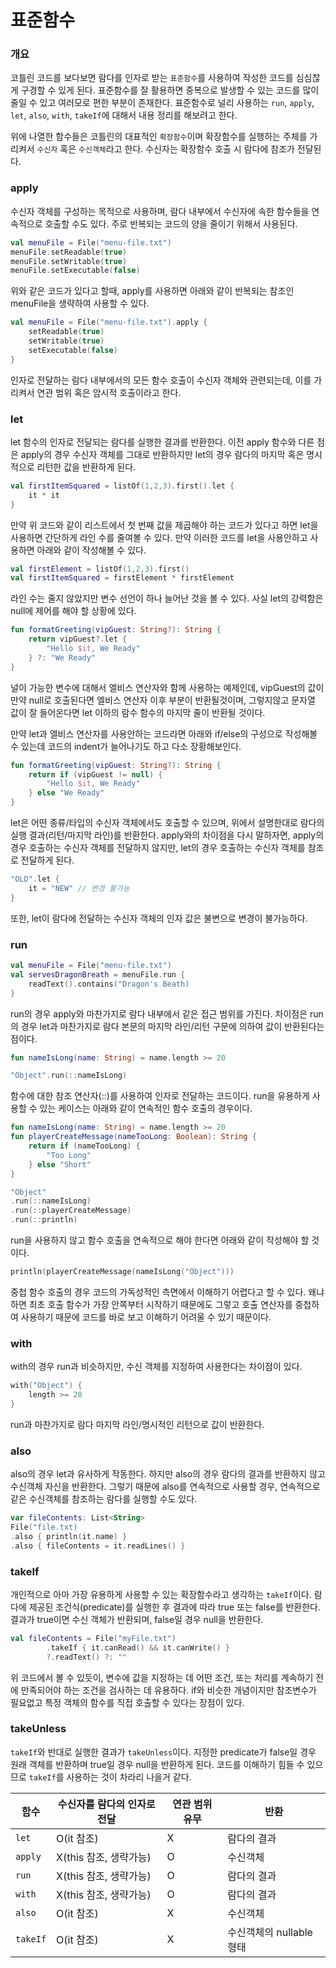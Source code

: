 # 표준함수
### 개요
코틀린 코드를 보다보면 람다를 인자로 받는 `표준함수`를 사용하여 작성한 코드를 심심찮게 구경할 수 있게 된다. 표준함수를 잘 활용하면 중복으로 발생할 수 있는 코드를 많이 줄일 수 있고 여러모로 편한 부분이 존재한다. 표준함수로 널리 사용하는 `run`, `apply`, `let`, `also`, `with`, `takeIf`에 대해서 내용 정리를 해보려고 한다.

위에 나열한 함수들은 코틀린의 대표적인 `확장함수`이며 확장함수를 실행하는 주체를 가리켜서 `수신자` 혹은 `수신객체`라고 한다. 수신자는 확장함수 호출 시 람다에 참조가 전달된다. 

### apply
수신자 객체를 구성하는 목적으로 사용하며, 람다 내부에서 수신자에 속한 함수들을 연속적으로 호출할 수도 있다. 주로 반복되는 코드의 양을 줄이기 위해서 사용된다.

```kotlin
val menuFile = File("menu-file.txt")
menuFile.setReadable(true)
menuFile.setWritable(true)
menuFile.setExecutable(false)
```
위와 같은 코드가 있다고 할때, apply를 사용하면 아래와 같이 반복되는 참조인 menuFile을 생략하여 사용할 수 있다.
```kotlin
val menuFile = File("menu-file.txt").apply {
	setReadable(true)
	setWritable(true)
	setExecutable(false)
}
```
인자로 전달하는 람다 내부에서의 모든 함수 호출이 수신자 객체와 관련되는데, 이를 가리켜서 연관 범위 혹은 암시적 호출이라고 한다.

### let
let 함수의 인자로 전달되는 람다를 실행한 결과를 반환한다. 이전 apply 함수와 다른 점은 apply의 경우 수신자 객체를 그대로 반환하지만 let의 경우 람다의 마지막 혹은 명시적으로 리턴한 값을 반환하게 된다.

```kotlin
val firstItemSquared = listOf(1,2,3).first().let {
	it * it
}
```
만약 위 코드와 같이 리스트에서 첫 번째 값을 제곱해야 하는 코드가 있다고 하면 let을 사용하면 간단하게 라인 수를 줄여볼 수 있다. 만약 이러한 코드를 let을 사용안하고 사용하면 아래와 같이 작성해볼 수 있다.
```kotlin
val firstElement = listOf(1,2,3).first()
val firstItemSquared = firstElement * firstElement
```
라인 수는 줄지 않았지만 변수 선언이 하나 늘어난 것을 볼 수 있다. 사실 let의 강력함은 null에 제어를 해야 할 상황에 있다.

```kotlin
fun formatGreeting(vipGuest: String?): String {
	return vipGuest?.let {
		"Hello $it, We Ready"
	} ?: "We Ready"
}
```
널이 가능한 변수에 대해서 엘비스 연산자와 함께 사용하는 예제인데, vipGuest의 값이 만약 null로 호출된다면 엘비스 연산자 이후 부분이 반환될것이며, 그렇지않고 문자열 값이 잘 들어온다면 let 이하의 람수 함수의 마지막 줄이 반환될 것이다.

만약 let과 엘비스 연산자를 사용안하는 코드라면 아래와 if/else의 구성으로 작성해볼 수 있는데 코드의 indent가 늘어나기도 하고 다소 장황해보인다.
```kotlin
fun formatGreeting(vipGuest: String?): String {
	return if (vipGuest != null) {
		"Hello $it, We Ready"
	} else "We Ready"
}
```

let은 어떤 종류/타입의 수신자 객체에서도 호출할 수 있으며, 위에서 설명한대로 람다의 실행 결과(리턴/마지막 라인)를 반환한다. apply와의 차이점을 다시 말하자면, apply의 경우 호출하는 수신자 객체를 전달하지 않지만, let의 경우 호출하는 수신자 객체를 참조로 전달하게 된다. 

```kotlin
"OLD".let {
	it = "NEW" // 변경 불가능
}
```
또한, let이 람다에 전달하는 수신자 객체의 인자 값은 불변으로 변경이 불가능하다.

### run
```kotlin
val menuFile = File("menu-file.txt")
val servesDragonBreath = menuFile.run {
	readText().contains("Dragon's Beath)
}
```
run의 경우 apply와 마찬가지로 람다 내부에서 같은 접근 범위를 가진다. 차이점은 run의 경우 let과 마찬가지로 람다 본문의 마지막 라인/리턴 구문에 의하여 값이 반환된다는 점이다. 

```kotlin
fun nameIsLong(name: String) = name.length >= 20

"Object".run(::nameIsLong)
```
함수에 대한 참조 연산자(::)를 사용하여 인자로 전달하는 코드이다. run을 유용하게 사용할 수 있는 케이스는 아래와 같이 연속적인 함수 호출의 경우이다. 

```kotlin
fun nameIsLong(name: String) = name.length >= 20
fun playerCreateMessage(nameTooLong: Boolean): String {
	return if (nameTooLong) {
		"Too Long"
	} else "Short"
}

"Object"
.run(::nameIsLong)
.run(::playerCreateMessage)
.run(::println)
```
run을 사용하지 않고 함수 호출을 연속적으로 해야 한다면 아래와 같이 작성해야 할 것이다.

```kotlin
println(playerCreateMessage(nameIsLong("Object")))
```

중첩 함수 호출의 경우 코드의 가독성적인 측면에서 이해하기 어렵다고 할 수 있다. 왜냐하면 최초 호출 함수가 가장 안쪽부터 시작하기 때문에도 그렇고 호출 연산자를 중첩하여 사용하기 때문에 코드를 바로 보고 이해하기 어려울 수 있기 때문이다.

### with
with의 경우 run과 비슷하지만, 수신 객체를 지정하여 사용한다는 차이점이 있다.
```kotlin
with("Object") {
	length >= 20
}
```
run과 마찬가지로 람다 마지막 라인/명시적인 리턴으로 값이 반환한다.

### also
also의 경우 let과 유사하게 작동한다. 하지만 also의 경우 람다의 결과를 반환하지 않고 수신객체 자신을 반환한다. 그렇기 때문에 also를 연속적으로 사용할 경우, 연속적으로 같은 수신객체를 참조하는 람다를 실행할 수도 있다.
```kotlin
var fileContents: List<String>
File("file.txt)
.also { println(it.name) }
.also { fileContents = it.readLines() }
```

### takeIf
개인적으로 아마 가장 유용하게 사용할 수 있는 확장함수라고 생각하는 `takeIf`이다. 람다에 제공된 조건식(predicate)를 실행한 후 결과에 따라 true 또는 false를 반환한다. 결과가 true이면 수신 객체가 반환되며, false일 경우 null을 반환한다. 

```kotlin
val fileContents = File("myFile.txt")
		.takeIf { it.canRead() && it.canWrite() }
		?.readText() ?: ""
```
위 코드에서 볼 수 있듯이, 변수에 값을 지정하는 데 어떤 조건, 또는 처리를 계속하기 전에 만족되어야 하는 조건을 검사하는 데 유용하다. if와 비슷한 개념이지만 참조변수가 필요없고 특정 객체의 함수를 직접 호출할 수 있다는 장점이 있다.

### takeUnless
`takeIf`와 반대로 실행한 결과가 `takeUnless`이다. 지정한 predicate가 false일 경우 원래 객체를 반환하며 true일 경우 null을 반환하게 된다. 코드를 이해하기 힘들 수 있으므로 `takeIf`를 사용하는 것이 차라리 나을거 같다.

|함수     |수신자를 람다의 인자로 전달  |연관 범위 유무  |반환         |
|--------|----------------------|-------------|-----------|
| `let`    | O(it 참조)            | X           | 람다의 결과  |
| `apply`  | X(this 참조, 생략가능)  | O           | 수신객체     |
| `run`    | X(this 참조, 생략가능)  | O           | 람다의 결과  |
| `with`   | X(this 참조, 생략가능)  | O           | 람다의 결과  |
| `also`   | O(it 참조)            | X           | 수신객체    |
| `takeIf` | O(it 참조)            | X           | 수신객체의 nullable 형태  |

